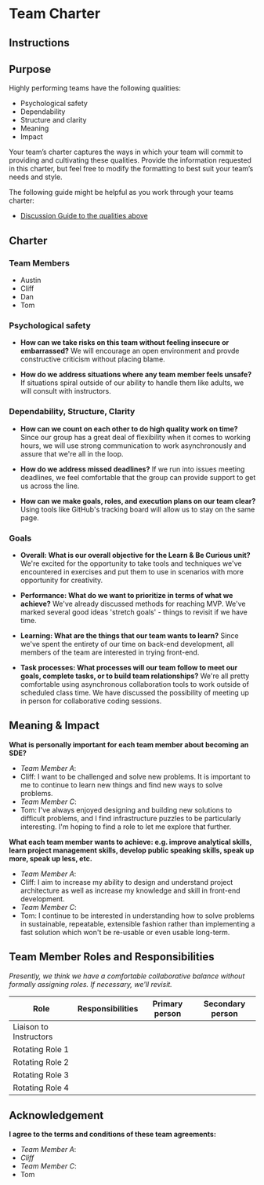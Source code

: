 # Team Charter

## Instructions


## Purpose

Highly performing teams have the following qualities:

* Psychological safety
* Dependability
* Structure and clarity
* Meaning
* Impact

Your team’s charter captures the ways in which your team will commit to providing and cultivating these qualities. Provide the information requested in this charter, but feel free to modify the formatting to best suit your team’s needs and style.

The following guide might be helpful as you work through your teams charter:

* [Discussion Guide to the qualities above](https://docs.google.com/document/d/1lgiz6mwZeyWEaJxN_NMI-tI5Qijv2BHh27DPLeSLE40)

## Charter

### Team Members

- Austin
- Cliff
- Dan
- Tom

### Psychological safety

* **How can we take risks on this team without feeling insecure or embarrassed?**
  We will encourage an open environment and provde constructive criticism without placing blame.

* **How do we address situations where any team member feels unsafe?**
  If situations spiral outside of our ability to handle them like adults, we will consult with instructors.

### Dependability, Structure, Clarity

* **How can we count on each other to do high quality work on time?**
  Since our group has a great deal of flexibility when it comes to working hours, we will use strong communication to work asynchronously and assure that we're all in the loop.

* **How do we address missed deadlines?**
  If we run into issues meeting deadlines, we feel comfortable that the group can provide support to get us across the line.

* **How can we make goals, roles, and execution plans on our team clear?**
  Using tools like GitHub's tracking board will allow us to stay on the same page.


### Goals

* **Overall: What is our overall objective for the Learn & Be Curious unit?**
  We're excited for the opportunity to take tools and techniques we've encountered in exercises and put them to use in scenarios with more opportunity for creativity.


* **Performance: What do we want to prioritize in terms of what we achieve?**
 We've already discussed methods for reaching MVP. We've marked several good ideas 'stretch goals' - things to revisit if we have time.


* **Learning: What are the things that our team wants to learn?**
  Since we've spent the entirety of our time on back-end development, all members of the team are interested in trying front-end.


* **Task processes: What processes will our team follow to meet our goals, complete tasks, or to build team relationships?**
  We're all pretty comfortable using asynchronous collaboration tools to work outside of scheduled class time. We have discussed the possibility of meeting up in person for collaborative coding sessions.

## Meaning & Impact

**What is personally important for each team member about becoming an SDE?**

* _Team Member A_:
* Cliff: I want to be challenged and solve new problems. It is important to me to continue to learn new things and find new ways to solve problems.
* _Team Member C_:
* Tom: I've always enjoyed designing and building new solutions to difficult problems, and I find infrastructure puzzles to be particularly interesting. I'm hoping to find a role to let me explore that further.

**What each team member wants to achieve: e.g. improve analytical skills, learn project management skills, develop public speaking skills, speak up more, speak up less, etc.**

* _Team Member A_:
* Cliff: I aim to increase my ability to design and understand project architecture as well as increase my knowledge and skill in front-end development.
* _Team Member C_:
* Tom: I continue to be interested in understanding how to solve problems in sustainable, repeatable, extensible fashion rather than implementing a fast solution which won't be re-usable or even usable long-term.

## Team Member Roles and Responsibilities

_Presently, we think we have a comfortable collaborative balance without formally assigning roles. If necessary, we'll revisit._

|**Role**               |**Responsibilities** |**Primary person** |**Secondary person** |
|---                    |---                  |---                |---                  |
|Liaison to Instructors |                     |                   |                     |
|Rotating Role 1        |                     |                   |                     |
|Rotating Role 2        |                     |                   |                     |
|Rotating Role 3        |                     |                   |                     |
|Rotating Role 4        |                     |                   |                     |

## Acknowledgement

**I agree to the terms and conditions of these team agreements:**

* _Team Member A_:
* _Cliff_
* _Team Member C_:
* Tom

